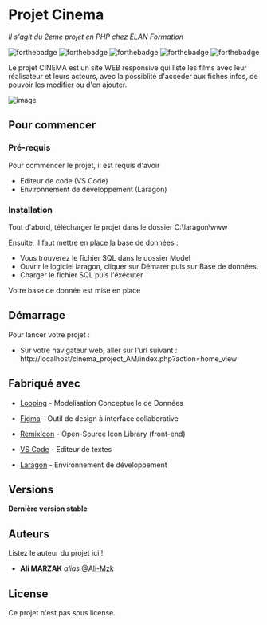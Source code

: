 # Projet Cinema
_Il s'agit du 2eme projet en PHP chez ELAN Formation_

![forthebadge](https://forthebadge.com/images/badges/made-with-php.svg)
![forthebadge](https://forthebadge.com/images/badges/uses-html.svg)
![forthebadge](https://forthebadge.com/images/badges/uses-css.svg)
![forthebadge](https://forthebadge.com/images/badges/uses-js.svg)
![forthebadge](https://forthebadge.com/images/badges/uses-git.svg)


Le projet CINEMA est un site WEB responsive qui liste les films avec leur réalisateur et leurs acteurs, avec la possiblité d'accéder aux fiches infos, de pouvoir les modifier ou d'en ajouter.


![image](https://github.com/Mzk-Ali/Cinema_project_AM/assets/161448982/9f3c6f62-fc2f-464b-bd9b-e93fa139867d)


## Pour commencer


### Pré-requis

Pour commencer le projet, il est requis d'avoir

- Editeur de code (VS Code)
- Environnement de développement (Laragon)

### Installation

Tout d'abord, télécharger le projet dans le dossier C:\laragon\www

Ensuite, il faut mettre en place la base de données :
- Vous trouverez le fichier SQL dans le dossier Model
- Ouvrir le logiciel laragon, cliquer sur Démarer puis sur Base de données.
- Charger le fichier SQL puis l'éxécuter

Votre base de donnée est mise en place

## Démarrage

Pour lancer votre projet :
- Sur votre navigateur web, aller sur l'url suivant : http://localhost/cinema_project_AM/index.php?action=home_view

## Fabriqué avec

* [Looping](https://www.looping-mcd.fr/) - Modelisation Conceptuelle de Données
* [Figma](https://www.figma.com/fr-fr/) - Outil de design à interface collaborative

* [RemixIcon](https://remixicon.com/) - Open-Source Icon Library (front-end)
* [VS Code](https://code.visualstudio.com/) - Editeur de textes
* [Laragon](https://laragon.org/index.html) - Environnement de développement


## Versions

**Dernière version stable**

## Auteurs
Listez le auteur du projet ici !
* **Ali MARZAK** _alias_ [@Ali-Mzk](https://github.com/Mzk-Ali)

## License

Ce projet n'est pas sous license.
